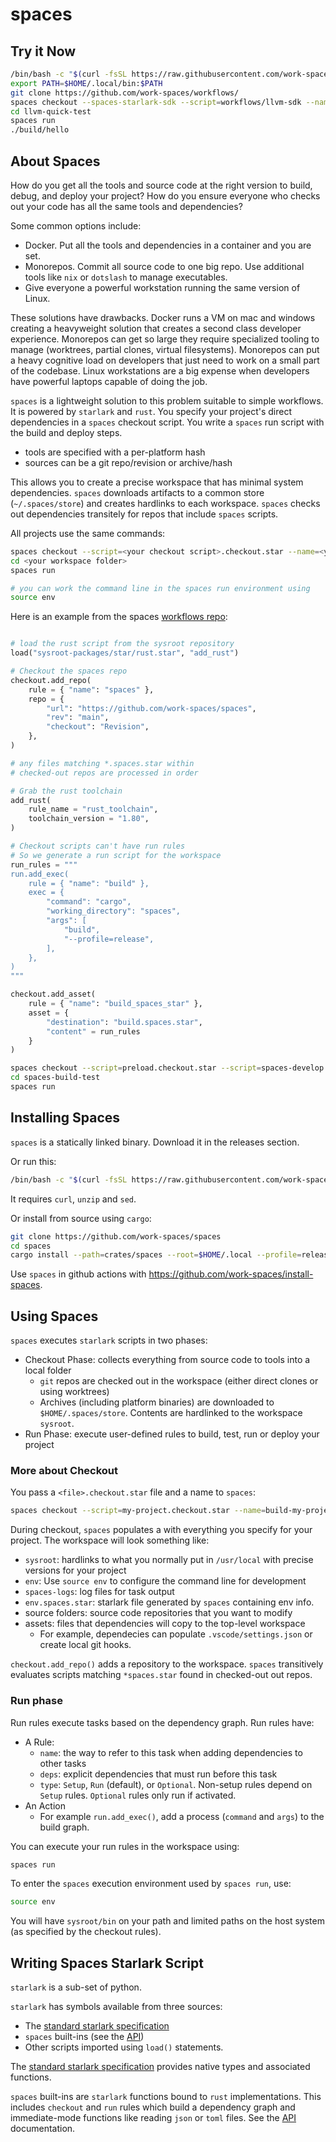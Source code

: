 # spaces

## Try it Now

```sh
/bin/bash -c "$(curl -fsSL https://raw.githubusercontent.com/work-spaces/install-spaces/refs/heads/main/install.sh)"
export PATH=$HOME/.local/bin:$PATH
git clone https://github.com/work-spaces/workflows/
spaces checkout --spaces-starlark-sdk --script=workflows/llvm-sdk --name=llvm-quick-test
cd llvm-quick-test
spaces run
./build/hello
```

## About Spaces

How do you get all the tools and source code at the right version to build, debug, and deploy your project? How do you ensure everyone who checks out your code has all the same tools and dependencies?

Some common options include: 

- Docker. Put all the tools and dependencies in a container and you are set.
- Monorepos. Commit all source code to one big repo. Use additional tools like `nix` or `dotslash` to manage executables.
- Give everyone a powerful workstation running the same version of Linux.

These solutions have drawbacks. Docker runs a VM on mac and windows creating a heavyweight solution that creates a second class developer experience. Monorepos can get so large they require specialized tooling to manage (worktrees, partial clones, virtual filesystems). Monorepos can put a heavy cognitive load on developers that just need to work on a small part of the codebase. Linux workstations are a big expense when developers have powerful laptops capable of doing the job.

`spaces` is a lightweight solution to this problem suitable to simple workflows. It is powered by `starlark` and `rust`. You specify your project's direct dependencies in a `spaces` checkout script. You write a `spaces` run script with the build and deploy steps.

- tools are specified with a per-platform hash
- sources can be a git repo/revision or archive/hash

This allows you to create a precise workspace that has minimal system dependencies. `spaces` downloads artifacts to a common store (`~/.spaces/store`) and creates hardlinks to each workspace. `spaces` checks out dependencies transitely for repos that include `spaces` scripts.

All projects use the same commands:

```sh
spaces checkout --script=<your checkout script>.checkout.star --name=<your workspace folder>
cd <your workspace folder>
spaces run

# you can work the command line in the spaces run environment using
source env
```

Here is an example from the spaces [workflows repo](https://github.com/work-spaces/workflows/):

```python

# load the rust script from the sysroot repository
load("sysroot-packages/star/rust.star", "add_rust")

# Checkout the spaces repo
checkout.add_repo(
    rule = { "name": "spaces" },
    repo = {
        "url": "https://github.com/work-spaces/spaces",
        "rev": "main",
        "checkout": "Revision",
    },
)

# any files matching *.spaces.star within 
# checked-out repos are processed in order

# Grab the rust toolchain
add_rust(
    rule_name = "rust_toolchain",
    toolchain_version = "1.80",
)

# Checkout scripts can't have run rules
# So we generate a run script for the workspace
run_rules = """
run.add_exec(
    rule = { "name": "build" },
    exec = {
        "command": "cargo",
        "working_directory": "spaces",
        "args": [
            "build",
            "--profile=release",
        ],
    },
)
"""

checkout.add_asset(
    rule = { "name": "build_spaces_star" },
    asset = {
        "destination": "build.spaces.star",
        "content" = run_rules
    }
)
```

```sh
spaces checkout --script=preload.checkout.star --script=spaces-develop.checkout.star --name=spaces-build-test
cd spaces-build-test
spaces run
```

## Installing Spaces

`spaces` is a statically linked binary. Download it in the releases section.

Or run this:

```sh
/bin/bash -c "$(curl -fsSL https://raw.githubusercontent.com/work-spaces/install-spaces/refs/heads/main/install.sh)"
```

It requires `curl`, `unzip` and `sed`.

Or install from source using `cargo`:

```sh
git clone https://github.com/work-spaces/spaces
cd spaces
cargo install --path=crates/spaces --root=$HOME/.local --profile=release
```

Use `spaces` in github actions with https://github.com/work-spaces/install-spaces.

## Using Spaces

`spaces` executes `starlark` scripts in two phases:

- Checkout Phase: collects everything from source code to tools into a local folder
    - `git` repos are checked out in the workspace (either direct clones or using worktrees)
    - Archives (including platform binaries) are downloaded to `$HOME/.spaces/store`. Contents are hardlinked to the workspace `sysroot`.
- Run Phase: execute user-defined rules to build, test, run or deploy your project

### More about Checkout

You pass a `<file>.checkout.star` file and a name to `spaces`:

```sh
spaces checkout --script=my-project.checkout.star --name=build-my-project
```

During checkout, `spaces` populates a with everything you specify for your project. The workspace will look something like:

- `sysroot`: hardlinks to what you normally put in `/usr/local` with precise versions for your project
- `env`: Use `source env` to configure the command line for development
- `spaces-logs`: log files for task output
- `env.spaces.star`: starlark file generated by `spaces` containing env info.
- source folders: source code repositories that you want to modify
- assets: files that dependencies will copy to the top-level workspace
  - For example, dependecies can populate `.vscode/settings.json` or create local git hooks.

`checkout.add_repo()` adds a repository to the workspace. `spaces` transitively evaluates scripts matching `*spaces.star` found in checked-out out repos.

### Run phase

Run rules execute tasks based on the dependency graph. Run rules have:

- A Rule:
    - `name`: the way to refer to this task when adding dependencies to other tasks
    - `deps`: explicit dependencies that must run before this task
    - `type`: `Setup`, `Run` (default), or `Optional`. Non-setup rules depend on `Setup` rules. `Optional` rules only run if activated.
- An Action
    - For example `run.add_exec()`, add a process (`command` and `args`) to the build graph.

You can execute your run rules in the workspace using:

```sh
spaces run
```

To enter the `spaces` execution environment used by `spaces run`, use:

```sh
source env
```

You will have `sysroot/bin` on your path and limited paths on the host system (as specified by the checkout rules).

## Writing Spaces Starlark Script

`starlark` is a sub-set of python. 

`starlark` has symbols available from three sources:

- The [standard starlark specification](https://github.com/bazelbuild/starlark/blob/master/spec.md)
- `spaces` built-ins (see the [API](API.md))
- Other scripts imported using `load()` statements.

The [standard starlark specification](https://github.com/bazelbuild/starlark/blob/master/spec.md) provides native types and associated functions.

`spaces` built-ins are `starlark` functions bound to `rust` implementations. This includes `checkout` and `run` rules which build a dependency graph and immediate-mode functions like reading `json` or `toml` files. See the [API](API.md) documentation.




